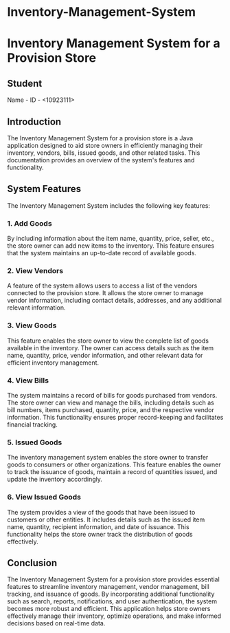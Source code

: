 # Inventory-Management-System

# Inventory Management System for a Provision Store

## Student
Name - <Herbert Ansah Akrofi>
ID - <10923111>



## Introduction
The Inventory Management System for a provision store is a Java application designed to aid store owners in efficiently managing their inventory, vendors, bills, issued goods, and other related tasks. This documentation provides an overview of the system's features and functionality.

## System Features
The Inventory Management System includes the following key features:

### 1. Add Goods
By including information about the item name, quantity, price, seller, etc., the store owner can add new items to the inventory. This feature ensures that the system maintains an up-to-date record of available goods.

### 2. View Vendors
A feature of the system allows users to access a list of the vendors connected to the provision store. It allows the store owner to manage vendor information, including contact details, addresses, and any additional relevant information.

### 3. View Goods
This feature enables the store owner to view the complete list of goods available in the inventory. The owner can access details such as the item name, quantity, price, vendor information, and other relevant data for efficient inventory management.

### 4. View Bills
The system maintains a record of bills for goods purchased from vendors. The store owner can view and manage the bills, including details such as bill numbers, items purchased, quantity, price, and the respective vendor information. This functionality ensures proper record-keeping and facilitates financial tracking.

### 5. Issued Goods
The inventory management system enables the store owner to transfer goods to consumers or other organizations. This feature enables the owner to track the issuance of goods, maintain a record of quantities issued, and update the inventory accordingly.

### 6. View Issued Goods
The system provides a view of the goods that have been issued to customers or other entities. It includes details such as the issued item name, quantity, recipient information, and date of issuance. This functionality helps the store owner track the distribution of goods effectively.

## Conclusion
The Inventory Management System for a provision store provides essential features to streamline inventory management, vendor management, bill tracking, and issuance of goods. By incorporating additional functionality such as search, reports, notifications, and user authentication, the system becomes more robust and efficient. This application helps store owners effectively manage their inventory, optimize operations, and make informed decisions based on real-time data.

